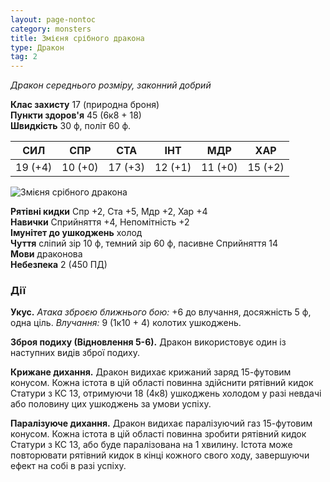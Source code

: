 ```yaml
---
layout: page-nontoc
category: monsters
title: Змієня срібного дракона
type: Дракон
tag: 2
---
```


_Дракон середнього розміру, законний добрий_

**Клас захисту** 17 (природна броня)    
**Пункти здоров'я** 45 (6к8 + 18)    
**Швидкість** 30 ф, політ 60 ф.

| СИЛ     | СПР     | СТА     | ІНТ     | МДР     | ХАР     |
| ------- | ------- | ------- | ------- | ------- | ------- |
| 19 (+4) | 10 (+0) | 17 (+3) | 12 (+1) | 11 (+0) | 15 (+2) |

![Змієня срібного дракона](https://www.dndbeyond.com/avatars/thumbnails/30782/730/1000/1000/638061973263583027.png)

**Рятівні кидки** Спр +2, Ста +5, Мдр +2, Хар +4    
**Навички** Сприйняття +4, Непомітність +2    
**Імунітет до ушкоджень** холод    
**Чуття** сліпий зір 10 ф, темний зір 60 ф, пасивне Сприйняття 14    
**Мови** драконова    
**Небезпека** 2 (450 ПД)

### Дії
**Укус.** _Атака зброєю ближнього бою:_ +6 до влучання, досяжність 5 ф, одна ціль. _Влучання:_ 9 (1к10 + 4) колотих ушкоджень.    

**Зброя подиху (Відновлення 5-6).** Дракон використовує один із наступних видів зброї подиху.    

**Крижане дихання.** Дракон видихає крижаний заряд 15-футовим конусом. Кожна істота в цій області повинна здійснити рятівний кидок Статури з КС 13, отримуючи 18 (4к8) ушкоджень холодом у разі невдачі або половину цих ушкоджень за умови успіху.    

**Паралізуюче дихання.** Дракон видихає паралізуючий газ 15-футовим конусом. Кожна істота в цій області повинна зробити рятівний кидок Статури з КС 13, або буде паралізована на 1 хвилину. Істота може повторювати рятівний кидок в кінці кожного свого ходу, завершуючи ефект на собі в разі успіху.
